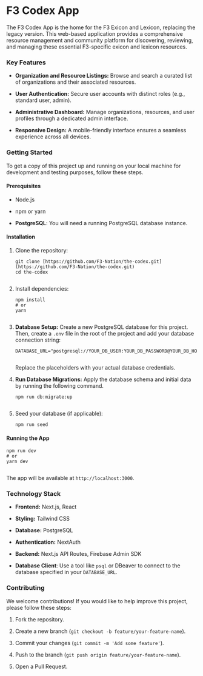 # F3 Codex App

The F3 Codex App is the home for the F3 Exicon and Lexicon, replacing the legacy version. This web-based application provides a comprehensive resource management and community platform for discovering, reviewing, and managing these essential F3-specific exicon and lexicon resources.

### Key Features

- **Organization and Resource Listings:** Browse and search a curated list of organizations and their associated resources.

- **User Authentication:** Secure user accounts with distinct roles (e.g., standard user, admin).

- **Administrative Dashboard:** Manage organizations, resources, and user profiles through a dedicated admin interface.

- **Responsive Design:** A mobile-friendly interface ensures a seamless experience across all devices.

### Getting Started

To get a copy of this project up and running on your local machine for development and testing purposes, follow these steps.

#### Prerequisites

- Node.js

- npm or yarn

- **PostgreSQL**: You will need a running PostgreSQL database instance.

#### Installation

1.  Clone the repository:

    ```
    git clone [https://github.com/F3-Nation/the-codex.git](https://github.com/F3-Nation/the-codex.git)
    cd the-codex


    ```

2.  Install dependencies:

    ```
    npm install
    # or
    yarn


    ```

3.  **Database Setup:**
    Create a new PostgreSQL database for this project. Then, create a `.env` file in the root of the project and add your database connection string:

    ```
    DATABASE_URL="postgresql://YOUR_DB_USER:YOUR_DB_PASSWORD@YOUR_DB_HOST:YOUR_DB_PORT/YOUR_DB_NAME"


    ```

    Replace the placeholders with your actual database credentials.

4.  **Run Database Migrations:**
    Apply the database schema and initial data by running the following command.

    ```
    npm run db:migrate:up


    ```

5.  Seed your database (if applicable):

    ```
    npm run seed

    ```

#### Running the App

```
npm run dev
# or
yarn dev


```

The app will be available at `http://localhost:3000`.

### Technology Stack

- **Frontend:** Next.js, React

- **Styling:** Tailwind CSS

- **Database:** PostgreSQL

- **Authentication:** NextAuth

- **Backend:** Next.js API Routes, Firebase Admin SDK

- **Database Client**: Use a tool like `psql` or DBeaver to connect to the database specified in your `DATABASE_URL`.

### Contributing

We welcome contributions! If you would like to help improve this project, please follow these steps:

1.  Fork the repository.

2.  Create a new branch (`git checkout -b feature/your-feature-name`).

3.  Commit your changes (`git commit -m 'Add some feature'`).

4.  Push to the branch (`git push origin feature/your-feature-name`).

5.  Open a Pull Request.
